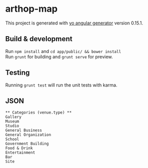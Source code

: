 # arthop-map

This project is generated with [yo angular generator](https://github.com/yeoman/generator-angular)
version 0.15.1.

## Build & development

Run `npm install` and `cd app/public/ && bower install`<br/>
Run `grunt` for building and `grunt serve` for preview.

## Testing

Running `grunt test` will run the unit tests with karma.

## JSON

```
** Categories (venue.type) **
Gallery
Museum
Studio
General Business
General Organization
School
Government Building
Food & Drink
Entertainment
Bar
Site
```
